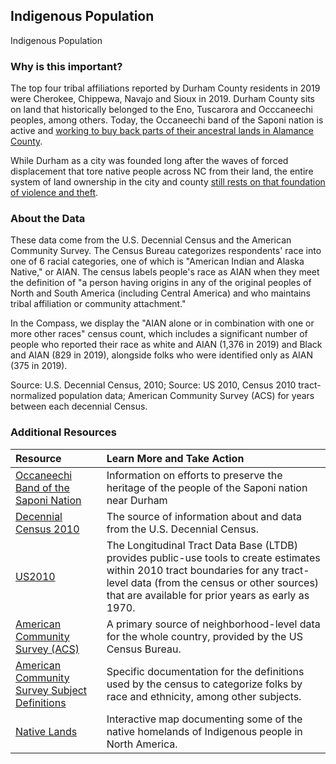 ## Indigenous Population
Indigenous Population

### Why is this important?
The top four tribal affiliations reported by Durham County residents in 2019 were Cherokee, Chippewa, Navajo and Sioux in 2019. Durham County sits on land that historically belonged to the Eno, Tuscarora and Occcaneechi peoples, among others. Today, the Occaneechi band of the Saponi nation is active and [working to buy back parts of their ancestral lands in Alamance County](https://obsn.org/homeland-preservation-project/).

While Durham as a city was founded long after the waves of forced displacement that tore native people across NC from their land, the entire system of land ownership in the city and county [still rests on that foundation of violence and theft](https://www.bullcity150.org/uneven_ground/violence_theft/).

### About the Data
These data come from the U.S. Decennial Census and the American Community Survey. The Census Bureau categorizes respondents' race into one of 6 racial categories, one of which is "American Indian and Alaska Native," or AIAN. The census labels people's race as AIAN when they meet the definition of "a person having origins in any of the original peoples of North and South America (including Central America) and who maintains tribal affiliation or community attachment." 

In the Compass, we display the "AIAN alone or in combination with one or more other races" census count, which includes a significant number of people who reported their race as white and AIAN (1,376 in 2019) and Black and AIAN (829 in 2019), alongside folks who were identified only as AIAN (375 in 2019).

Source: U.S. Decennial Census, 2010; Source: US 2010, Census 2010 tract-normalized population data; American Community Survey (ACS) for years between each decennial Census.

### Additional Resources
|Resource | Learn More and Take Action | 
|:--- | :--- |
|[Occaneechi Band of the Saponi Nation](https://obsn.org/) | Information on efforts to preserve the heritage of the people of the Saponi nation near Durham |
|[Decennial Census 2010](http://www.census.gov/2010census/) | The source of information about and data from the U.S. Decennial Census.
|[US2010](http://www.s4.brown.edu/us2010/Researcher/Bridging.htm) | The Longitudinal Tract Data Base (LTDB) provides public-use tools to create estimates within 2010 tract boundaries for any tract-level data (from the census or other sources) that are available for prior years as early as 1970.
|[American Community Survey (ACS)](https://www.census.gov/acs/www/) | A primary source of neighborhood-level data for the whole country, provided by the US Census Bureau.
|[American Community Survey Subject Definitions](https://www2.census.gov/programs-surveys/acs/tech_docs/subject_definitions/2019_ACSSubjectDefinitions.pdf) | Specific documentation for the definitions used by the census to categorize folks by race and ethnicity, among other subjects.
| [Native Lands](http://native-lands.ca) | Interactive map documenting some of the native homelands of Indigenous people in North America.
